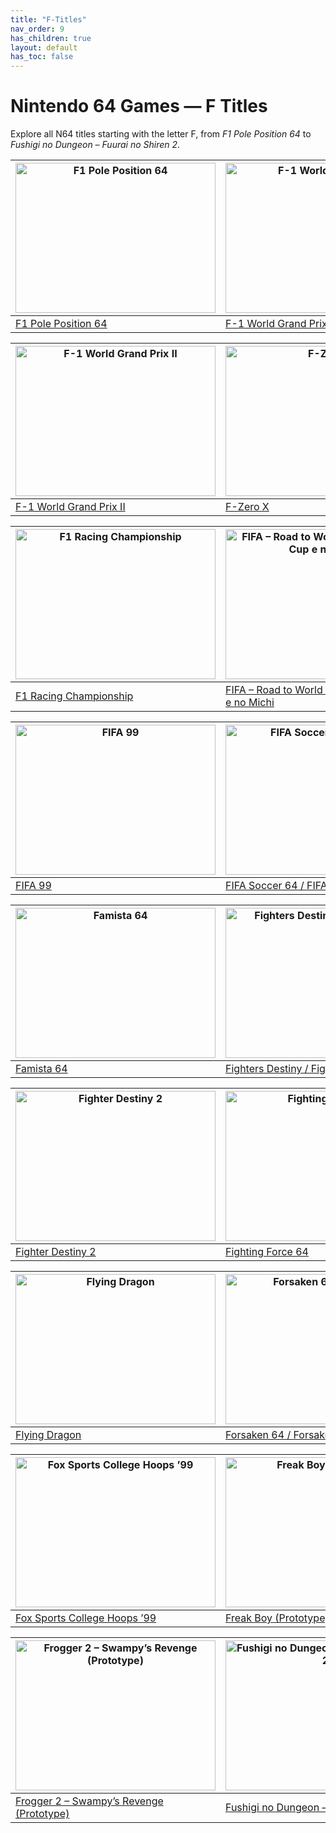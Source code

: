 ```yaml
---
title: "F-Titles"
nav_order: 9
has_children: true
layout: default
has_toc: false
---
```


# Nintendo 64 Games — F Titles

Explore all N64 titles starting with the letter F, from *F1 Pole Position 64* to *Fushigi no Dungeon – Fuurai no Shiren 2*.

| <a href="f/f1-pole-position-64-human-grand-prix-the-new-generation"><img src="https://images.launchbox-app.com/12caa115-35d5-422b-87cf-722be816fe62.png" width="320" height="240" alt="F1 Pole Position 64"/></a> | <a href="f/f-1-world-grand-prix"><img src="https://images.launchbox-app.com/a3448bef-fcc3-4d84-9873-3e3e81de3036.png" width="320" height="240" alt="F-1 World Grand Prix"/></a> |
|---|---|
| [F1 Pole Position 64](f/f1-pole-position-64-human-grand-prix-the-new-generation) | [F-1 World Grand Prix](f/f-1-world-grand-prix) |

| <a href="f/f-1-world-grand-prix-2"><img src="https://images.launchbox-app.com/57b78a41-2b3f-45cb-a2a3-bda83aebcd37.jpg" width="320" height="240" alt="F-1 World Grand Prix II"/></a> | <a href="f/f-zero-x"><img src="https://images.launchbox-app.com/7210140e-e8d6-49c9-b6a9-350ec6bbd816.jpg" width="320" height="240" alt="F-Zero X"/></a> |
|---|---|
| [F-1 World Grand Prix II](f/f-1-world-grand-prix-2) | [F-Zero X](f/f-zero-x) |

| <a href="f/f1-pole-position-64-human-grand-prix-the-new-generation"><img src="https://images.launchbox-app.com/30dd4698-1e24-4de6-8c91-bdd7c4f83254.png" width="320" height="240" alt="F1 Racing Championship"/></a> | <a href="f/fifa-road-to-world-cup-98-world-cup-e-no-michi"><img src="https://images.launchbox-app.com/8d4c649f-d508-4b51-84eb-ef4aad9c8271.jpg" width="320" height="240" alt="FIFA – Road to World Cup 98 / World Cup e no Michi"/></a> |
|---|---|
| [F1 Racing Championship](f/f1-racing-championship) | [FIFA – Road to World Cup 98 / World Cup e no Michi](f/fifa-road-to-world-cup-98-world-cup-e-no-michi) |

| <a href="f/fifa-99"><img src="https://images.launchbox-app.com/52559a41-42ee-46a6-9fe4-87887a4c70e6.jpg" width="320" height="240" alt="FIFA 99"/></a> | <a href="f/fifa-soccer-64-fifa-64"><img src="https://images.launchbox-app.com/9db330d3-9ad5-407e-8595-a709d61f24a6.jpg" width="320" height="240" alt="FIFA Soccer 64 / FIFA 64"/></a> |
|---|---|
| [FIFA 99](f/fifa-99) | [FIFA Soccer 64 / FIFA 64](f/fifa-soccer-64-fifa-64) |

| <a href="f/famista-64"><img src="https://images.launchbox-app.com/496999a3-dddf-4486-8c78-3f496e0b3d84.png" width="320" height="240" alt="Famista 64"/></a> | <a href="f/fighters-destiny-fighting-cup"><img src="https://images.launchbox-app.com/aa6f2259-77b0-43c0-8cca-c81f25eab561.jpg" width="320" height="240" alt="Fighters Destiny / Fighting Cup"/></a> |
|---|---|
| [Famista 64](f/famista-64) | [Fighters Destiny / Fighting Cup](f/fighters-destiny-fighting-cup) |

| <a href="f/fighter-destiny-2-kakutou-denshou-f-cup-maniax"><img src="https://images.launchbox-app.com/8309a488-01eb-4a8e-8376-65c0563f28e5.jpg" width="320" height="240" alt="Fighter Destiny 2"/></a> | <a href="f/fighting-force-64"><img src="https://images.launchbox-app.com/f5d24a7d-612b-485e-8c94-9cc0f83e12fa.png" width="320" height="240" alt="Fighting Force 64"/></a> |
|---|---|
| [Fighter Destiny 2](f/fighter-destiny-2-kakutou-denshou-f-cup-maniax) | [Fighting Force 64](f/fighting-force-64) |

| <a href="f/flying-dragon"><img src="https://images.launchbox-app.com/30249b73-4bf5-44fe-aba0-5c7abc9246ab.jpg" width="320" height="240" alt="Flying Dragon"/></a> | <a href="f/forsaken-64-forsaken"><img src="https://images.launchbox-app.com/23b97de3-4507-4e09-b741-288f7dc73bb1.jpg" width="320" height="240" alt="Forsaken 64 / Forsaken"/></a> |
|---|---|
| [Flying Dragon](f/flying-dragon) | [Forsaken 64 / Forsaken](f/forsaken-64-forsaken) |

| <a href="f/fox-sports-college-hoops-99"><img src="https://images.launchbox-app.com/4cd5a1fc-59bd-4491-bea0-91a6e9a7922a.jpg" width="320" height="240" alt="Fox Sports College Hoops ’99"/></a> | <a href="f/freak-boy-prototype"><img src="https://images.launchbox-app.com//1f54a8e4-2dde-4284-a139-567a642e43cd.png" width="320" height="240" alt="Freak Boy (Prototype)"/></a> |
|---|---|
| [Fox Sports College Hoops ’99](f/fox-sports-college-hoops-99) | [Freak Boy (Prototype)](f/freak-boy-prototype) |

| <a href="f/frogger-2-swampys-revenge-prototype"><img src="https://images.launchbox-app.com/bbc7f39d-b4e1-45c1-8aad-ef22b017f3ae.jpg" width="320" height="240" alt="Frogger 2 – Swampy’s Revenge (Prototype)"/></a> | <a href="f/fushigi-no-dungeon-fuurai-no-shiren-2"><img src="https://images.launchbox-app.com/d87c20f7-b4e3-4075-8f1c-8a3c99dbc728.png" width="320" height="240" alt="Fushigi no Dungeon – Fuurai no Shiren 2"/></a> |
|---|---|
| [Frogger 2 – Swampy’s Revenge (Prototype)](f/frogger-2-swampys-revenge-prototype) | [Fushigi no Dungeon – Fuurai no Shiren 2](f/fushigi-no-dungeon-fuurai-no-shiren-2) |
